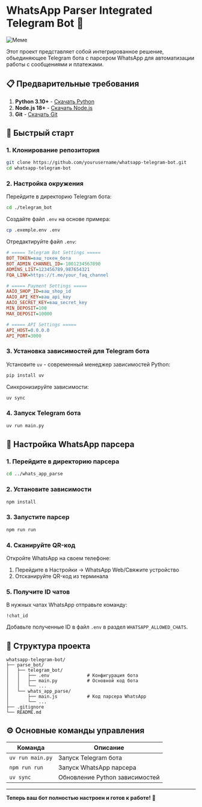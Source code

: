 # WhatsApp Parser Integrated Telegram Bot 🚀

![Меме]([https://img-webcalypt.ru/uploads/admin/images/meme-templates/vBTD9cBjZurckxkYtl4plerdMBVotX79.jpg](https://i.pinimg.com/736x/90/de/2d/90de2d8722ce2105f7eb0e8c3a6dc98b.jpg))

Этот проект представляет собой интегрированное решение, объединяющее Telegram бота с парсером WhatsApp для автоматизации работы с сообщениями и платежами.

## 📋 Предварительные требования

1. **Python 3.10+** - [Скачать Python](https://www.python.org/downloads/)
2. **Node.js 18+** - [Скачать Node.js](https://nodejs.org/)
3. **Git** - [Скачать Git](https://git-scm.com/)

## 🚀 Быстрый старт

### 1. Клонирование репозитория
```bash
git clone https://github.com/yourusername/whatsapp-telegram-bot.git
cd whatsapp-telegram-bot
```

### 2. Настройка окружения

Перейдите в директорию Telegram бота:
```bash
cd ./telegram_bot
```

Создайте файл `.env` на основе примера:
```bash
cp .exemple.env .env
```

Отредактируйте файл `.env`:
```ini
# ===== Telegram Bot Settings =====
BOT_TOKEN=ваш_токен_бота
BOT_ADMIN_CHANNEL_ID=-1001234567890
ADMINS_LIST=123456789,987654321
FQA_LINK=https://t.me/your_faq_channel

# ===== Payment Settings =====
AAIO_SHOP_ID=ваш_shop_id
AAIO_API_KEY=ваш_api_key
AAIO_SECRET_KEY=ваш_secret_key
MIN_DEPOSIT=100
MAX_DEPOSIT=10000

# ===== API Settings =====
API_HOST=0.0.0.0
API_PORT=3000
```

### 3. Установка зависимостей для Telegram бота

Установите `uv` - современный менеджер зависимостей Python:
```bash
pip install uv
```

Синхронизируйте зависимости:
```bash
uv sync
```

### 4. Запуск Telegram бота
```bash
uv run main.py
```

## 🔌 Настройка WhatsApp парсера

### 1. Перейдите в директорию парсера
```bash
cd ../whats_app_parse
```

### 2. Установите зависимости
```bash
npm install
```

### 3. Запустите парсер
```bash
npm run run
```

### 4. Сканируйте QR-код
Откройте WhatsApp на своем телефоне:
1. Перейдите в Настройки → WhatsApp Web/Свяжите устройство
2. Отсканируйте QR-код из терминала

### 5. Получите ID чатов
В нужных чатах WhatsApp отправьте команду:
```
!chat_id
```

Добавьте полученные ID в файл `.env` в раздел `WHATSAPP_ALLOWED_CHATS`.

## 🧩 Структура проекта

```
whatsapp-telegram-bot/
├── parse_bot/
│   ├── telegram_bot/
│   │   ├── .env              # Конфигурация бота
│   │   ├── main.py           # Основной код бота
│   │   └── ...
│   └── whats_app_parse/
│       ├── main.js           # Код парсера WhatsApp
│       └── ...
├── .gitignore
└── README.md
```

## ⚙️ Основные команды управления

| Команда | Описание |
|---------|----------|
| `uv run main.py` | Запуск Telegram бота |
| `npm run run` | Запуск WhatsApp парсера |
| `uv sync` | Обновление Python зависимостей |
---

**Теперь ваш бот полностью настроен и готов к работе!** 🎉
